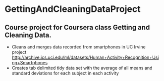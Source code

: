 GettingAndCleaningDataProject
=============================
## Course project for Coursera class Getting and Cleaning Data.
* Cleans and merges data recorded from smartphones in UC Irvine project http://archive.ics.uci.edu/ml/datasets/Human+Activity+Recognition+Using+Smartphones
* Creates tab delimited tidy data set with the average of all means and standard deviations for each subject in each activity
